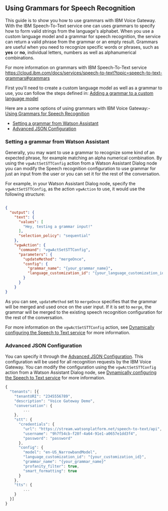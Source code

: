 ## Using Grammars for Speech Recognition <!-- omit in toc -->


This guide is to show you how to use grammars with IBM Voice Gateway. With the IBM Speech-To-Text service one can uses grammars to specify how to form valid strings from the language's alphabet. When you use a custom language model and a grammar for speech recognition, the service can return a valid phrase from the grammar or an empty result. Grammars are useful when you need to recognize specific words or phrases, such as **yes** or **no**, individual letters, numbers as well as alphanumerical combinations.

For more information on grammars with IBM Speech-To-Text service https://cloud.ibm.com/docs/services/speech-to-text?topic=speech-to-text-grammars#grammars

First you'll need to create a custom language model as well as a grammar to use, you can follow the steps defined in: [Adding a grammar to a custom language model](https://cloud.ibm.com/docs/services/speech-to-text?topic=speech-to-text-grammarAdd#grammarAdd)

Here are a some options of using grammars with IBM Voice Gateway:- [Using Grammars for Speech Recognition](#using-grammars-for-speech-recognition)

- [Setting a grammar from Watson Assistant](#setting-a-grammar-from-watson-assistant)
- [Advanced JSON Configuration](#advanced-json-configuration)

### Setting a grammar from Watson Assistant

Generally, you may want to use a grammar to recognize some kind of an expected phrase, for example matching an alpha numerical combination. By using the `vgwActSetSTTConfig` action from a Watson Assistant Dialog node you can modify the Speech recognition configuration to use grammar for just an input from the user or you can set it for the rest of the conversation.

For example, in your Watson Assistant Dialog node, specify the `vgwActSetSTTConfig`, as the action `vgwAction` to use, it would use the following structure:

```json

{
  "output": {
    "text": {
      "values": [
        "Hey, testing a grammar input!"
      ],
      "selection_policy": "sequential"
    },
    "vgwAction": {
      "command": "vgwActSetSTTConfig",
      "parameters": {
        "updateMethod": "mergeOnce",
        "config": {
          "grammar_name": "{your_grammar_name}",
          "language_customization_id": "{your_language_customization_id}"
        }
      }
    }
}
```

As you can see, `updateMethod` set to `mergeOnce` specifies that the grammar will be merged and used once on the user input. If it is set to `merge`, the grammar will be merged to the existing speech recognition configuration for the rest of the conversation.

For more information on the `vgwActSetSTTConfig` action, see [Dynamically configuring the Speech to Text service](https://www.ibm.com/support/knowledgecenter/SS4U29/dynamicstt.html) for more information.



### Advanced JSON Configuration

You can specify it through the [Advanced JSON Configuration](https://www.ibm.com/support/knowledgecenter/SS4U29/json_config_props.html). This configuration will be used for all recognition requests by the IBM Voice Gateway. You can modify the configuration using the `vgwActSetSTTConfig` action from a Watson Assistant Dialog node, see [Dynamically configuring the Speech to Text service](https://www.ibm.com/support/knowledgecenter/SS4U29/dynamicstt.html) for more information.

```javascript
{
  "tenants": [{
    "tenantURI": "2345556789",
    "description": "Voice Gateway Demo",
    "conversation": {
        ...
    },
    "stt": {
      "credentials": {
        "url": "https://stream.watsonplatform.net/speech-to-text/api",
        "username": "9h7f54cb-f28f-4a64-91e1-a0657e1dd3f4",
        "password": "password"
      },
      "config": {
        "model": "en-US_NarrowbandModel",
        "language_customization_id": "{your_customization_id}",
        "grammar_name": "{your_grammar_name}"
        "profanity_filter": true,
        "smart_formatting": true
      }
    },
    "tts": {
        ...
    }
  }]
}
```

